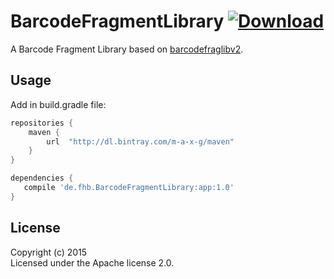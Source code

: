 # BarcodeFragmentLibrary  [ ![Download](https://api.bintray.com/packages/m-a-x-g/maven/BarcodeFragmentLibrary/images/download.svg) ](https://bintray.com/m-a-x-g/maven/BarcodeFragmentLibrary/_latestVersion)

A Barcode Fragment Library based on [barcodefraglibv2](https://code.google.com/p/barcodefraglibv2).

## Usage
Add in build.gradle file:
 ```groovy
 repositories {
     maven {
         url  "http://dl.bintray.com/m-a-x-g/maven"
     }
 }
 
 dependencies {
    compile 'de.fhb.BarcodeFragmentLibrary:app:1.0'
}
```

## License
Copyright (c) 2015  
Licensed under the Apache license 2.0.
